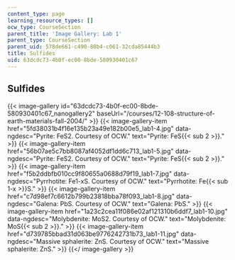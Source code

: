```yaml
---
content_type: page
learning_resource_types: []
ocw_type: CourseSection
parent_title: 'Image Gallery: Lab 1'
parent_type: CourseSection
parent_uid: 578de661-c490-80b4-c061-32cda85444b3
title: Sulfides
uid: 63dcdc73-4b0f-ec00-8bde-580930401c67
---
```


Sulfides
--------
{{< image-gallery id="63dcdc73-4b0f-ec00-8bde-580930401c67_nanogallery2" baseUrl="/courses/12-108-structure-of-earth-materials-fall-2004/" >}}
{{< image-gallery-item href="5fd38031b4f16e135b23a49e182b00e5_lab1-4.jpg" data-ngdesc="Pyrite: FeS2. Courtesy of OCW." text="Pyrite: FeS{{< sub 2 >}}." >}}
{{< image-gallery-item href="56b07ae5c7bb8087af4052df1dd6c713_lab1-5.jpg" data-ngdesc="Pyrite: FeS2. Courtesy of OCW." text="Pyrite: FeS{{< sub 2 >}}." >}}
{{< image-gallery-item href="f5b2ddbfb010cc9f80655a0688d79f19_lab1-7.jpg" data-ngdesc="Pyrrhotite: Fe1-xS. Courtesy of OCW." text="Pyrrhotite: Fe{{< sub 1-x >}}S." >}}
{{< image-gallery-item href="c7d98ef7c6612b799b23818bba78f093_lab1-8.jpg" data-ngdesc="Galena: PbS. Courtesy of OCW." text="Galena: PbS." >}}
{{< image-gallery-item href="1a23c2cea11f086e02af121310b6ddf7_lab1-10.jpg" data-ngdesc="Molybdenite: MoS2. Courtesy of OCW." text="Molybdenite: MoS{{< sub 2 >}}." >}}
{{< image-gallery-item href="d739785bbad31d063be9776242731b73_lab1-11.jpg" data-ngdesc="Massive sphalerite: ZnS. Courtesy of OCW." text="Massive sphalerite: ZnS." >}}
{{</ image-gallery >}}